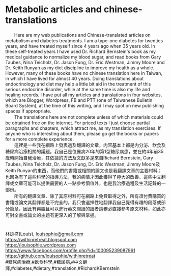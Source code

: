 # Metabolic articles and chinese-translations 
　　Here are my web publications and Chinese-translated articles on metabolism and diabetes treatments. I am a type-one diabetes for twenties years, and have treated myself since 4 years ago when 35 years old. In these self-treated years I have used Dr. Richard Bernstein's book as my medical guidance to normalize my blood sugar, and read books from Gary Taubes, Nina Teicholz, Dr. Jason Fung, Dr. Eric Westman, Jimmy Moore and Dr. Keith Runyan as my diet discipline to improve my health as a whole. However, many of these books have no chinese translation here in Taiwan, in which I have lived for almost 40 years. Doing translations about endocrinology and diet may help a little bit aid in the treatment of this serious endocrine disorder, while at the same time is also my life and healing records. I have put all my articles and translations in four websites, which are Blogger, Wordpress, FB and PTT (one of Taiwanese Bulletin Board System), at the time of this writing, and I may spot on new publishing spaces if appropriate.  
　　The translations here are not complete unless of which materials could be obtained free on the internet. For priced texts I just choose partial paragraphs and chapters, which attract me, as my translation exercises. If anyone who is interesting about them, please go get the books or papers for a more complete experience.  
　　這裡是一些我在網路上發表過及翻譯的文章，内容基本上都是内分泌、飲食及糖尿病治療相關的議題。我自己是位罹病20年的第1型糖尿病患，並在約4年前35歲時開始自我治療，其依據的方法及文獻多是來自Richard Bernstein, Gary Taubes, Nina Teicholz, Dr. Jason Fung, Dr. Eric Westman, Jimmy Moore及Keith Runyan的東西，而他們的書籍或相關的論文也是我翻譯文章的主要材料；也因為有了這些科學的指導方法，我的病情才因此獲得了極大的改善。這些中文翻譯或文章可能可以提供需要的人一點參考價值外，也是我治療過程及生活記錄的一部份。  
　　所有的翻譯文章、除了其原材料可在網路上免費取得之外，所有須付費購買的書籍或論文其翻譯都是不完全的，我只會選擇性地翻譯我自己覺得有趣的段落或部分篇章，因此有興趣且可以進行英文閱讀的讀者請務必直接參考原文材料，如此亦可對全書或論文的主題有更深入的了解與掌握。  
# 
林詠盛(Louis), louisophie@gmail.com  
https://withinretreat.blogspot.com  
https://louisophie.wordpress.com  
https://www.facebook.com/profile.php?id=100095239087961  
https://github.com/louisophie/withinretreat  
#糖尿病治療,#飲食科學,#糖尿病,#中文翻譯,#diabetes,#dietary,#translation,#RichardKBernstein  